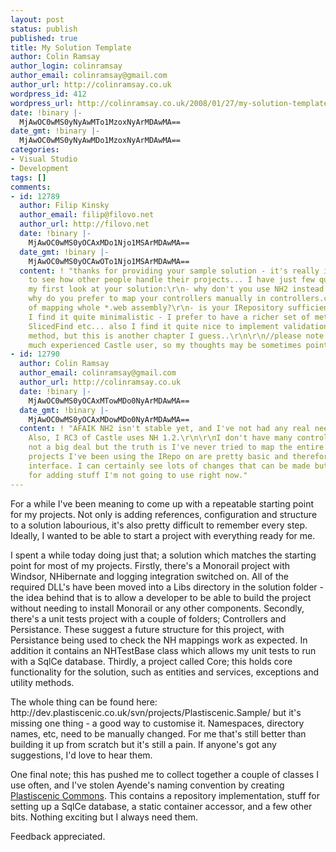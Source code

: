```yaml
---
layout: post
status: publish
published: true
title: My Solution Template
author: Colin Ramsay
author_login: colinramsay
author_email: colinramsay@gmail.com
author_url: http://colinramsay.co.uk
wordpress_id: 412
wordpress_url: http://colinramsay.co.uk/2008/01/27/my-solution-template/
date: !binary |-
  MjAwOC0wMS0yNyAwMTo1MzoxNyArMDAwMA==
date_gmt: !binary |-
  MjAwOC0wMS0yNyAwMDo1MzoxNyArMDAwMA==
categories:
- Visual Studio
- Development
tags: []
comments:
- id: 12789
  author: Filip Kinsky
  author_email: filip@filovo.net
  author_url: http://filovo.net
  date: !binary |-
    MjAwOC0wMS0yOCAxMDo1Njo1MSArMDAwMA==
  date_gmt: !binary |-
    MjAwOC0wMS0yOCAwOTo1Njo1MSArMDAwMA==
  content: ! "thanks for providing your sample solution - it's really interesting
    to see how other people handle their projects... I have just few quick notes from
    my first look at your solution:\r\n- why don't you use NH2 instead of 1.2.0.4?\r\n-
    why do you prefer to map your controllers manually in controllers.config instead
    of mapping whole *.web assembly?\r\n- is your IRepository sufficient for you?
    I find it quite minimalistic - I prefer to have a richer set of methods eg. for
    SlicedFind etc... also I find it quite nice to implement validation in the Save()
    method, but this is another chapter I guess..\r\n\r\n//please note that I'm not
    much experienced Castle user, so my thoughts may be sometimes pointless :)"
- id: 12790
  author: Colin Ramsay
  author_email: colinramsay@gmail.com
  author_url: http://colinramsay.co.uk
  date: !binary |-
    MjAwOC0wMS0yOCAxMTowMDo0NyArMDAwMA==
  date_gmt: !binary |-
    MjAwOC0wMS0yOCAxMDowMDo0NyArMDAwMA==
  content: ! "AFAIK NH2 isn't stable yet, and I've not had any real need to upgrade.
    Also, I RC3 of Castle uses NH 1.2.\r\n\r\nI don't have many controllers so it's
    not a big deal but the truth is I've never tried to map the entire assembly.\r\n\r\nThe
    projects I've been using the IRepo on are pretty basic and therefore so is the
    interface. I can certainly see lots of changes that can be made but I'm not one
    for adding stuff I'm not going to use right now."
---
```

<p>For a while I've been meaning to come up with a repeatable starting point for my projects. Not only is adding references, configuration and structure to a solution labourious, it's also pretty difficult to remember every step. Ideally, I wanted to be able to start a project with everything ready for me.</p>
<p>I spent a while today doing just that; a solution which matches the starting point for most of my projects. Firstly, there's a Monorail project with Windsor, NHibernate and logging integration switched on. All of the required DLL's have been moved into a Libs directory in the solution folder - the idea behind that is to allow a developer to be able to build the project without needing to install Monorail or any other components. Secondly, there's a unit tests project with a couple of folders; Controllers and Persistance. These suggest a future structure for this project, with Persistance being used to check the NH mappings work as expected. In addition it contains an NHTestBase class which allows my unit tests to run with a SqlCe database. Thirdly, a project called Core; this holds core functionality for the solution, such as entities and services, exceptions and utility methods.</p>
<p>The whole thing can be found here: http://dev.plastiscenic.co.uk/svn/projects/Plastiscenic.Sample/ but it's missing one thing - a good way to customise it. Namespaces, directory names, etc, need to be manually changed. For me that's still better than building it up from scratch but it's still a pain. If anyone's got any suggestions, I'd love to hear them.</p>
<p>One final note; this has pushed me to collect together a couple of classes I use often, and I've stolen Ayende's naming convention by creating <a href="http://dev.plastiscenic.co.uk/svn/projects/Plastiscenic.Commons/">Plastiscenic Commons</a>. This contains a repository implementation, stuff for setting up a SqlCe database, a static container accessor, and a few other bits. Nothing exciting but I always need them.</p>
<p>Feedback appreciated.</p>
